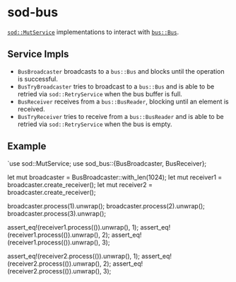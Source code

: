 # sod-bus

[`sod::MutService`](http://github.com/thill/sod) implementations to interact with [`bus::Bus`](https://crates.io/crates/bus).

## Service Impls

- `BusBroadcaster` broadcasts to a `bus::Bus` and blocks until the operation is successful.
- `BusTryBroadcaster` tries to broadcast to a `bus::Bus` and is able to be retried via `sod::RetryService` when the bus buffer is full.
- `BusReceiver` receives from a `bus::BusReader`, blocking until an element is received.
- `BusTryReceiver` tries to receive from a `bus::BusReader` and is able to be retried via `sod::RetryService` when the bus is empty.

## Example

`use sod::MutService;
use sod_bus::{BusBroadcaster, BusReceiver};

let mut broadcaster = BusBroadcaster::with_len(1024);
let mut receiver1 = broadcaster.create_receiver();
let mut receiver2 = broadcaster.create_receiver();

broadcaster.process(1).unwrap();
broadcaster.process(2).unwrap();
broadcaster.process(3).unwrap();

assert_eq!(receiver1.process(()).unwrap(), 1);
assert_eq!(receiver1.process(()).unwrap(), 2);
assert_eq!(receiver1.process(()).unwrap(), 3);

assert_eq!(receiver2.process(()).unwrap(), 1);
assert_eq!(receiver2.process(()).unwrap(), 2);
assert_eq!(receiver2.process(()).unwrap(), 3);
